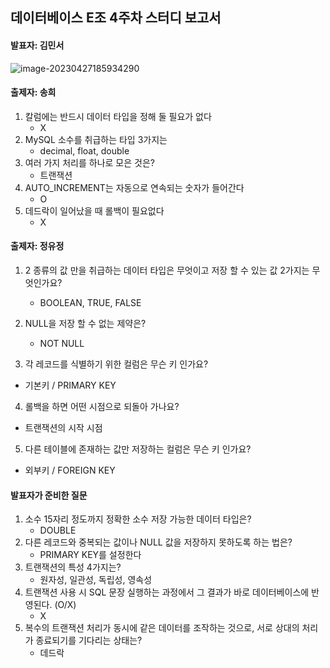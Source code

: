 ## 데이터베이스 E조 4주차 스터디 보고서

#### 발표자: 김민서

![image-20230427185934290](C:\Users\정유정\AppData\Roaming\Typora\typora-user-images\image-20230427185934290.png)

#### 

#### 출제자: 송희

1. 칼럼에는 반드시 데이터 타입을 정해 둘 필요가 없다
   - X
2. MySQL 소수를 취급하는 타입 3가지는
   - decimal, float, double
3. 여러 가지 처리를 하나로 모은 것은?
   - 트랜잭션
4. AUTO_INCREMENT는 자동으로 연속되는 숫자가 들어간다
   - O
5. 데드락이 일어났을 때 롤백이 필요없다
   - X

#### 출제자: 정유정

1. 2 종류의 값 만을 취급하는 데이터 타입은 무엇이고 저장 할 수 있는 값 2가지는 무엇인가요?
   - BOOLEAN, TRUE, FALSE

2. NULL을 저장 할 수 없는 제약은?
   - NOT NULL

3.  각 레코드를 식별하기 위한 컬럼은 무슨 키 인가요?
   - 기본키 / PRIMARY KEY
4.  롤백을 하면 어떤 시점으로 되돌아 가나요?
   - 트랜잭션의 시작 시점
5.  다른 테이블에 존재하는 값만 저장하는 컬럼은 무슨 키 인가요?
   - 외부키 / FOREIGN KEY



#### 발표자가 준비한 질문

1. 소수 15자리 정도까지 정확한 소수 저장 가능한 데이터 타입은?
   - DOUBLE
2. 다른 레코드와 중복되는 값이나 NULL 값을 저장하지 못하도록 하는 법은?
   - PRIMARY KEY를 설정한다
3. 트랜잭션의 특성 4가지는?
   - 원자성, 일관성, 독립성, 영속성
4. 트랜잭션 사용 시 SQL 문장 실행하는 과정에서 그 결과가 바로 데이터베이스에 반영된다. (O/X)
   - X
5. 복수의 트랜잭션 처리가 동시에 같은 데이터를 조작하는 것으로, 서로 상대의 처리가 종료되기를 기다리는 상태는?
   - 데드락